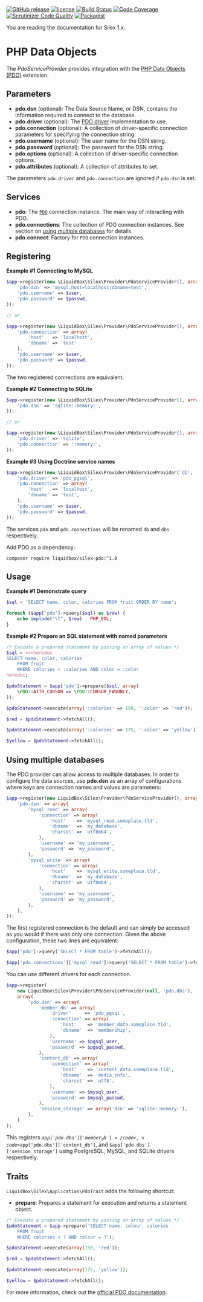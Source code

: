 [![GitHub release](https://img.shields.io/github/release/liquidbox/silex-pdo.svg)](https://github.com/liquidbox/silex-pdo/releases)
[![license](https://img.shields.io/github/license/liquidbox/silex-pdo.svg)](LICENSE)
[![Build Status](https://travis-ci.org/liquidbox/silex-pdo.svg?branch=master)](https://travis-ci.org/liquidbox/silex-pdo)
[![Code Coverage](https://scrutinizer-ci.com/g/liquidbox/silex-pdo/badges/coverage.png?b=master)](https://scrutinizer-ci.com/g/liquidbox/silex-pdo/?branch=master)
[![Scrutinizer Code Quality](https://scrutinizer-ci.com/g/liquidbox/silex-pdo/badges/quality-score.png?b=master)](https://scrutinizer-ci.com/g/liquidbox/silex-pdo/?branch=master)
[![Packagist](https://img.shields.io/packagist/dt/liquidbox/silex-pdo.svg)](https://packagist.org/packages/liquidbox/silex-pdo)

You are reading the documentation for Silex 1.x.

# PHP Data Objects

The <em>PdoServiceProvider</em> provides integration with the [PHP Data Objects (PDO)](http://php.net/manual/en/intro.pdo.php) extension.

## Parameters

* <strong>pdo.dsn</strong> (optional): The Data Source Name, or DSN, contains the information required to connect to the database.
* <strong>pdo.driver</strong> (optional): The [PDO driver](http://php.net/manual/pdo.drivers.php) implementation to use.
* <strong>pdo.connection</strong> (optional): A collection of driver-specific connection parameters for specifying the connection string.
* <strong>pdo.username</strong> (optional): The user name for the DSN string.
* <strong>pdo.password</strong> (optional): The password for the DSN string.
* <strong>pdo.options</strong> (optional): A collection of driver-specific connection options.
* <strong>pdo.attributes</strong> (optional): A collection of attributes to set.

The parameters <code>pdo.driver</code> and <code>pdo.connection</code> are ignored if <code>pdo.dsn</code> is set.

## Services

* <strong>pdo</strong>: The [<code>PDO</code>](http://php.net/manual/en/class.pdo.php) connection instance. The main way of interacting with PDO.
* <strong>pdo.connections</strong>: The collection of PDO connection instances. See section on [using multiple databases](#using-multiple-databases) for details.
* <strong>pdo.connect</strong>: Factory for <code>PDO</code> connection instances.

## Registering

<strong>Example #1 Connecting to MySQL</strong>

```php
$app->register(new \LiquidBox\Silex\Provider\PdoServiceProvider(), array(
    'pdo.dsn' => 'mysql:host=localhost;dbname=test',
    'pdo.username' => $user,
    'pdo.password' => $passwd,
));

// or

$app->register(new \LiquidBox\Silex\Provider\PdoServiceProvider(), array(
    'pdo.connection' => array(
        'host'   => 'localhost',
        'dbname' => 'test'
    ),
    'pdo.username' => $user,
    'pdo.password' => $passwd,
));

```

The two registered connections are equivalent.

<strong>Example #2 Connecting to SQLite</strong>

```php
$app->register(new \LiquidBox\Silex\Provider\PdoServiceProvider(), array(
    'pdo.dsn' => 'sqlite::memory:',
));

// or

$app->register(new \LiquidBox\Silex\Provider\PdoServiceProvider(), array(
    'pdo.driver' => 'sqlite',
    'pdo.connection' => ':memory:',
));
```

<strong>Example #3 Using Doctrine service names</strong>

```php
$app->register(new \LiquidBox\Silex\Provider\PdoServiceProvider('db', 'dbs'), array(
    'pdo.driver' => 'pdo_pgsql',
    'pdo.connection' => array(
        'host'   => 'localhost',
        'dbname' => 'test',
    ),
    'pdo.username' => $user,
    'pdo.password' => $passwd,
));
```

The services <code>pdo</code> and <code>pdo.connections</code> will be renamed <code>db</code> and <code>dbs</code> respectively.

Add PDO as a dependency:

```shell
composer require liquidbox/silex-pdo:^1.0
```

## Usage

<strong>Example #1 Demonstrate query</strong>

```php
$sql = 'SELECT name, color, calories FROM fruit ORDER BY name';

foreach ($app['pdo']->query($sql) as $row) {
    echo implode("\t", $row) . PHP_EOL;
}
```

<strong>Example #2 Prepare an SQL statement with named parameters</strong>

```php
/* Execute a prepared statement by passing an array of values */
$sql = <<<heredoc
SELECT name, color, calories
    FROM fruit
    WHERE calories < :calories AND color = :color
heredoc;

$pdoStatement = $app['pdo']->prepare($sql, array(
    \PDO::ATTR_CURSOR => \PDO::CURSOR_FWDONLY,
));

$pdoStatement->execute(array(':calories' => 150, ':color' => 'red'));

$red = $pdoStatement->fetchAll();

$pdoStatement->execute(array(':calories' => 175, ':color' => 'yellow'));

$yellow = $pdoStatement->fetchAll();
```

## Using multiple databases

The PDO provider can allow access to multiple databases. In order to configure the data sources, use <strong>pdo.dsn</strong> as an array of configurations where keys are connection names and values are parameters:

```php
$app->register(new LiquidBox\Silex\Provider\PdoServiceProvider(), array(
    'pdo.dsn' => array(
        'mysql_read' => array(
            'connection' => array(
                'host'    => 'mysql_read.someplace.tld',
                'dbname'  => 'my_database',
                'charset' => 'utf8mb4',
            ),
            'username' => 'my_username',
            'password' => 'my_password',
        ),
        'mysql_write' => array(
            'connection' => array(
                'host'    => 'mysql_write.someplace.tld',
                'dbname'  => 'my_database',
                'charset' => 'utf8mb4',
            ),
            'username' => 'my_username',
            'password' => 'my_password',
        ),
    ),
));
```

The first registered connection is the default and can simply be accessed as you would if there was only one connection. Given the above configuration, these two lines are equivalent:

```php
$app['pdo']->query('SELECT * FROM table')->fetchAll();

$app['pdo.connections']['mysql_read']->query('SELECT * FROM table')->fetchAll();
```

You can use different drivers for each connection.

```php
$app->register(
    new LiquidBox\Silex\Provider\PdoServiceProvider(null, 'pdo.dbs'),
    array(
        'pdo.dsn' => array(
            'member_db' => array(
                'driver'     => 'pdo_pgsql',
                'connection' => array(
                    'host'    => 'member_data.someplace.tld',
                    'dbname'  => 'membership',
                ),
                'username' => $pgsql_user,
                'password' => $pgsql_passwd,
            ),
            'content_db' => array(
                'connection' => array(
                    'host'    => 'content_data.someplace.tld',
                    'dbname'  => 'media_info',
                    'charset' => 'utf8',
                ),
                'username' => $mysql_user,
                'password' => $mysql_passwd,
            ),
            'session_storage' => array('dsn' => 'sqlite::memory:'),
        ),
    )
);
```

This registers <code>$app['pdo.dbs']['member_db']</code>, <code>$app['pdo.dbs']['content_db']</code>, and <code>$app['pdo.dbs']['session_storage']</code> using PostgreSQL, MySQL, and SQLite drivers respectively.

## Traits

<code>LiquidBox\Silex\Application\PdoTrait</code> adds the following shortcut:

* <strong>prepare</strong>: Prepares a statement for execution and returns a statement object.

```php
/* Execute a prepared statement by passing an array of values */
$pdoStatement = $app->prepare('SELECT name, colour, calories
    FROM fruit
    WHERE calories < ? AND colour = ?');

$pdoStatement->execute(array(150, 'red'));

$red = $pdoStatement->fetchAll();

$pdoStatement->execute(array(175, 'yellow'));

$yellow = $pdoStatement->fetchAll();
```

For more information, check out the [official PDO documentation](http://php.net/manual/en/book.pdo.php).
